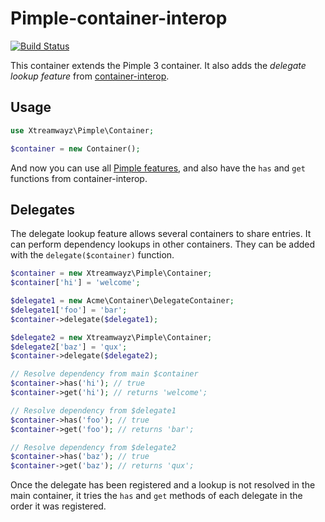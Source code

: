 # Pimple-container-interop

[![Build Status](https://travis-ci.org/xtreamwayz/pimple-container-interop.svg?branch=master)](https://travis-ci.org/xtreamwayz/pimple-container-interop)

This container extends the Pimple 3 container. It also adds the *delegate lookup feature* from
[container-interop](https://github.com/container-interop/container-interop).

## Usage

```php
use Xtreamwayz\Pimple\Container;

$container = new Container();
```

And now you can use all [Pimple features](https://github.com/silexphp/Pimple), and also have the ``has`` and ``get``
functions from container-interop.

## Delegates

The delegate lookup feature allows several containers to share entries. It can perform dependency lookups in other
containers. They can be added with the ``delegate($container)`` function.

```php
$container = new Xtreamwayz\Pimple\Container;
$container['hi'] = 'welcome';

$delegate1 = new Acme\Container\DelegateContainer;
$delegate1['foo'] = 'bar';
$container->delegate($delegate1);

$delegate2 = new Xtreamwayz\Pimple\Container;
$delegate2['baz'] = 'qux';
$container->delegate($delegate2);

// Resolve dependency from main $container
$container->has('hi'); // true
$container->get('hi'); // returns 'welcome';

// Resolve dependency from $delegate1
$container->has('foo'); // true
$container->get('foo'); // returns 'bar';

// Resolve dependency from $delegate2
$container->has('baz'); // true
$container->get('baz'); // returns 'qux';
```

Once the delegate has been registered and a lookup is not resolved in the main container, it tries the ``has`` and
``get`` methods of each delegate in the order it was registered.
